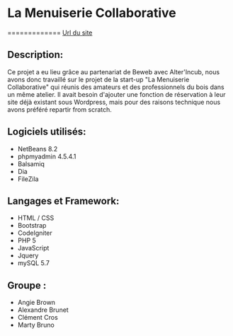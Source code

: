# La Menuiserie Collaborative
=============
[Url du site](http://menuiserieco.fr/beta/)

## Description:  

Ce projet a eu lieu grâce au partenariat de Beweb avec Alter'Incub, nous avons donc travaillé sur le projet de la start-up "La Menuiserie Collaborative" qui réunis des amateurs et des professionnels du bois dans un même atelier.
Il avait besoin d'ajouter une fonction de réservation à leur site déjà existant sous Wordpress, mais pour des raisons technique nous avons préféré repartir from scratch.


## Logiciels utilisés:  

- NetBeans 8.2
- phpmyadmin 4.5.4.1
- Balsamiq
- Dia
- FileZila

## Langages et Framework:

- HTML / CSS
- Bootstrap
- CodeIgniter
- PHP 5
- JavaScript
- Jquery
- mySQL 5.7

## Groupe :  

- Angie Brown
- Alexandre Brunet
- Clément Cros
- Marty Bruno



